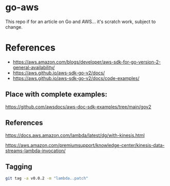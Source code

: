 # go-aws

This repo if for an article on Go and AWS... it's scratch work, subject to change.

# References
- https://aws.amazon.com/blogs/developer/aws-sdk-for-go-version-2-general-availability/
- https://aws.github.io/aws-sdk-go-v2/docs/
- https://aws.github.io/aws-sdk-go-v2/docs/code-examples/

## Place with complete examples:

https://github.com/awsdocs/aws-doc-sdk-examples/tree/main/gov2

## References
https://docs.aws.amazon.com/lambda/latest/dg/with-kinesis.html


https://aws.amazon.com/premiumsupport/knowledge-center/kinesis-data-streams-lambda-invocation/
## Tagging

```bash
git tag -a v0.0.2 -m "lambda..patch"